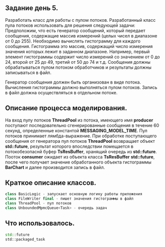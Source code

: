 ## Задание день 5.

Разработать класс для работы с пулом потоков. 
Разработанный класс пула потоков использовать для решения следующей задачи:
Предположим, что есть генератор сообщений, который передает
сообщения, содержащие массив измерений (целых чисел в диапазоне от 0 до 255). Необходимо вычислять гистограмму
для каждого сообщения. Гистограмма это массив, содержащий число измерения значения которых лежит в заданном диапазоне.
Например, первый элемент гистограммы содержит число измерений со значением от 0 до 24, второй от 25 до 49, 
третий от 50 до 74 и т.д.
Сообщения должны обрабатываться пулом потоком обработчиков и результаты должны записываться в файл.

Генератор сообщения должен быть организован в виде потока.
Вычисления гистограммы должно выполняться пулом потоков.
Запись в файл должна осуществляться в отдельном потоке.

## Описание процесса моделирования.

На вход пулу потоков **ThreadPool** из потока, имеющего имя **producer** поступают последовательно сгенерированные сообщения в течение 60 секунд,
определенные константой  **MESSAGING_MODEL_TIME**. Пул потоков принимает лямбда-выражение. При обработке поступающего сообщения от генератора
пул потоков **ThreadPool** возвращает объект **std::future**, результат которого впоследствии помещается в потокобезопаснй буфер **TsResBuffer**, хранящий
очередь из **std::future**.
Пооток **consumer** ожидает из объекта класса  **TsResBuffer** **std::future**, после чего получает значение обработанного объекта
гистограммы **BarChart** и далее производится запись в файл.


## Краткое описание классов.
```c++
class BasicLogic - запускает основную логику работы приложения
class FileWriter final - пишет значения гистограммы в файл
class ThreadPool - пул потоков
class UnboundedMpmcQueue<Task> - очередь задач
```

## Что использовалось.
```c++
std::future
std::packaged_task
```